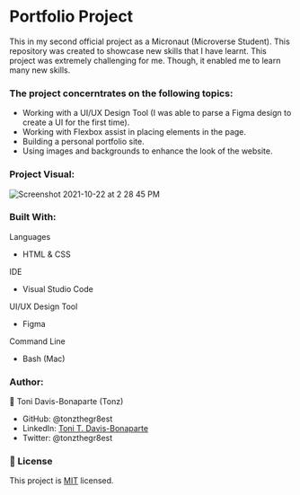 # Portfolio Project

This in my second official project as a Micronaut (Microverse Student). This repository was created to showcase new skills that I have learnt. 
This project was extremely challenging for me. Though, it enabled me to learn many new skills.

### The project concerntrates on the following topics:
* Working with a UI/UX Design Tool (I was able to parse a Figma design to create a UI for the first time).
* Working with Flexbox assist in placing elements in the page.
* Building a personal portfolio site.
* Using images and backgrounds to enhance the look of the website.

### Project Visual:
![Screenshot 2021-10-22 at 2 28 45 PM](https://user-images.githubusercontent.com/74268053/138505974-316b8dfd-8be4-4c4c-bb91-ab50e14954c3.png)

### Built With:
Languages
* HTML & CSS

IDE
* Visual Studio Code

UI/UX Design Tool
* Figma

Command Line
* Bash (Mac)

### Author:
👤 Toni Davis-Bonaparte (Tonz)

* GitHub: @tonzthegr8est
* LinkedIn: [Toni T. Davis-Bonaparte](https://www.linkedin.com/in/toni-t-davis-bonaparte-a31883126/)
* Twitter: @tonzthegr8est

### 📝 License
This project is [MIT](https://github.com/tonzthegr8est/my-portfolio/blob/main/LICENSE) licensed.